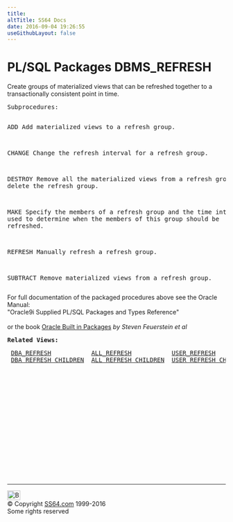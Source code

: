 ```yaml
---
title:
altTitle: SS64 Docs
date: 2016-09-04 19:26:55
useGithubLayout: false
---
```

<!-- #BeginLibraryItem "/Library/head_orapack.lbi" --><!-- #EndLibraryItem --><h1>PL/SQL Packages DBMS_REFRESH</h1> 
<p>Create groups of materialized views that can be refreshed together 
  to a transactionally consistent point in time. </p>
<pre>Subprocedures:

ADD      Add materialized views to a refresh group.  

CHANGE   Change the refresh interval for a refresh group.  

DESTROY  Remove all the materialized views from a refresh group and
         delete the refresh group.  

MAKE     Specify the members of a refresh group and the time interval
         used to determine when the members of this group should be refreshed.  

REFRESH  Manually refresh a refresh group.  

SUBTRACT Remove materialized views from a refresh group.   </pre>
<p><span class="body">For full documentation of the packaged procedures above see the Oracle Manual:<br>
"Oracle9i Supplied PL/SQL Packages and Types Reference"<b><br>
<br>
</b>or the book <a href="../links/orasqllinks.html">Oracle Built in Packages</a> 
<i>by Steven Feuerstein et al</i></span></p>
<pre><span class="body"><b>Related Views:</b></span> </pre>
<pre> <a href="../orad/DBA_REFRESH.html">DBA_REFRESH</a>           <a href="../orad/ALL_REFRESH.html">ALL_REFRESH</a>           <a href="../orad/USER_REFRESH.html">USER_REFRESH</a> 
 <a href="../orad/DBA_REFRESH_CHILDREN.html">DBA_REFRESH_CHILDREN</a>  <a href="../orad/ALL_REFRESH_CHILDREN.html">ALL_REFRESH_CHILDREN</a>  <a href="../orad/USER_REFRESH_CHILDREN.html">USER_REFRESH_CHILDREN</a> </pre><!-- #BeginLibraryItem "/Library/foot_ora.lbi" --><p>
<!-- oracle-footer -->
<ins class="adsbygoogle" style="display:inline-block;width:300px;height:250px" data-ad-client="ca-pub-6140977852749469" data-ad-slot="4275490898"></ins>
<script>
(adsbygoogle = window.adsbygoogle || []).push({});
</script></p>
<hr>
<div id="bl" class="footer"><a href="DBMS_REFRESH.html#"><img src="../images/top.png" width="30" height="22" alt="Back to the Top"></a></div>
<div id="br" class="footer, tagline">© Copyright <a href="http://ss64.com/">SS64.com</a> 1999-2016<br>
Some rights reserved</div><!-- #EndLibraryItem -->


